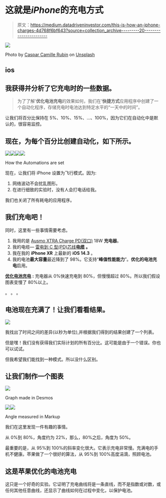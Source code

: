 # 这就是*iPhone*的充电方式

> 原文：<https://medium.datadriveninvestor.com/this-is-how-an-iphone-charges-4d768f6bf643?source=collection_archive---------20----------------------->

![](img/edce0701f0f5a491eded245c0d3c8a37.png)

Photo by [Caspar Camille Rubin](https://unsplash.com/@casparrubin?utm_source=medium&utm_medium=referral) on [Unsplash](https://unsplash.com?utm_source=medium&utm_medium=referral)

## ios

## 我获得并分析了它充电时的一些数据。

> 为了了解'**优化电池充电**的效果如何，我们在'**快捷方式**应用程序中创建了一个自动化程序，存储充电时电池达到特定水平的“一天中的时间”。

让我们将百分比保持在 5%、10%、15%、…、100%，因为它们在自动化中是默认的，很容易监控。

## 现在，为每个百分比创建自动化，如下所示。

![](img/9ec9f544db03cb2042fee3fb21dcb616.png)![](img/6c37603300ef19acad167fb17cb9d4b2.png)![](img/c8a9527424c7c91e0ebd7ddfe971ef32.png)![](img/eee3fe30a4ea939c48c085257a96bdb1.png)

How the Automations are set

现在，让我们将 iPhone 设置为飞行模式。因为:

1.  网络波动不会扰乱图形。
2.  在进行细致的实验时，没有人会打电话给我。

我们也关闭了所有耗电的应用程序。

## 我们充电吧！

同时，这里有一些事情需要考虑。

1.  我用的是 [Ausmo XTRA Charge PD(双口)](https://www.ausmo.com/products/xtra-charge-pd) 18W **充电器**。
2.  我的电缆— [雷电到 C 型(PD)芯线**电缆**](https://www.ausmo.com/collections/other-products/products/lightning-to-type-c-core) **。**
3.  我在我的 **iPhone XR** 上最新的 **iOS 14.3** 。
4.  我的电池**最大容量**最近降到了 98%。它支持“**峰值性能能力**”。**优化的电池充电**启用。

[**优化电池充电**](http://blank.org) **:**
充电器从 0%快速充电到 80%，但慢慢超过 80%。所以我们假设图表变慢了 80%以上。

。
。
。

## 电池现在充满了！让我们看看结果。

![](img/01641730ff363249bfeb402cb97255bc.png)

我找出了时间之间的差异(以秒为单位),并根据我们得到的结果创建了一个列表。

但是嘿！我们没有获得我们实际计划的所有百分比。这可能是由于一个错误。你也可以试试。

但我希望我们能找到一种模式。所以没什么区别。

## 让我们制作一个图表

![](img/41b10cb86d4f63de42e5269f6f0bf991.png)

Graph made in Desmos

![](img/9ad6a3701527d56fecee6228b2360ca2.png)![](img/154213615e685f8fc81d3b126357808a.png)

Angle measured in Markup

我们在这里发现一件有趣的事情。

从 0%到 80%，角度约为 22%，那么，80%之后，角度为 50%。

最重要的是，从 95%到 100%的斜率变化很大。它表示充电非常慢。充满电的手机不健康。苹果做了一个很好的算法，从 95%到 100%高度涓滴，照顾电池。

## 这是苹果优化的电池充电

这只是一个好奇的实验。它证明了充电曲线将是一条直线，而不是指数或对数，或任何其他任意曲线，还显示了曲线如何在过程中变化，以保护电池。